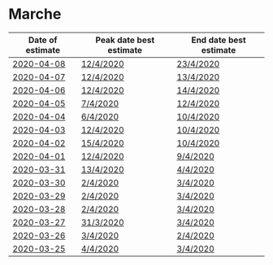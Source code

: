 # Marche

|Date of estimate|Peak date best estimate|End date best estimate|
|----|----|----|
|[2020-04-08](2020-04-08/README.md)|[12/4/2020](2020-04-08/COVID-19_marche_j14_2020-04-08.md)|[23/4/2020](2020-04-08/COVID-19_marche_j8_2020-04-08.md)|
|[2020-04-07](2020-04-07/README.md)|[12/4/2020](2020-04-07/COVID-19_marche_j14_2020-04-07.md)|[13/4/2020](2020-04-07/COVID-19_marche_j10_2020-04-07.md)|
|[2020-04-06](2020-04-06/README.md)|[12/4/2020](2020-04-06/COVID-19_marche_j14_2020-04-06.md)|[14/4/2020](2020-04-06/COVID-19_marche_j9_2020-04-06.md)|
|[2020-04-05](2020-04-05/README.md)|[7/4/2020](2020-04-05/COVID-19_marche_j9_2020-04-05.md)|[12/4/2020](2020-04-05/COVID-19_marche_j9_2020-04-05.md)|
|[2020-04-04](2020-04-04/README.md)|[6/4/2020](2020-04-04/COVID-19_marche_j9_2020-04-04.md)|[10/4/2020](2020-04-04/COVID-19_marche_j9_2020-04-04.md)|
|[2020-04-03](2020-04-03/README.md)|[12/4/2020](2020-04-03/COVID-19_marche_j9_2020-04-03.md)|[10/4/2020](2020-04-03/COVID-19_marche_j8_2020-04-03.md)|
|[2020-04-02](2020-04-02/README.md)|[15/4/2020](2020-04-02/COVID-19_marche_j9_2020-04-02.md)|[10/4/2020](2020-04-02/COVID-19_marche_j7_2020-04-02.md)|
|[2020-04-01](2020-04-01/README.md)|[12/4/2020](2020-04-01/COVID-19_marche_j8_2020-04-01.md)|[9/4/2020](2020-04-01/COVID-19_marche_j7_2020-04-01.md)|
|[2020-03-31](2020-03-31/README.md)|[13/4/2020](2020-03-31/COVID-19_marche_j7_2020-03-31.md)|[4/4/2020](2020-03-31/COVID-19_marche_j11_2020-03-31.md)|
|[2020-03-30](2020-03-30/README.md)|[2/4/2020](2020-03-30/COVID-19_marche_j11_2020-03-30.md)|[3/4/2020](2020-03-30/COVID-19_marche_j11_2020-03-30.md)|
|[2020-03-29](2020-03-29/README.md)|[2/4/2020](2020-03-29/COVID-19_marche_j10_2020-03-29.md)|[3/4/2020](2020-03-29/COVID-19_marche_j10_2020-03-29.md)|
|[2020-03-28](2020-03-28/README.md)|[2/4/2020](2020-03-28/COVID-19_marche_j10_2020-03-28.md)|[3/4/2020](2020-03-28/COVID-19_marche_j10_2020-03-28.md)|
|[2020-03-27](2020-03-27/README.md)|[31/3/2020](2020-03-27/COVID-19_marche_j7_2020-03-27.md)|[3/4/2020](2020-03-27/COVID-19_marche_j7_2020-03-27.md)|
|[2020-03-26](2020-03-26/README.md)|[3/4/2020](2020-03-26/COVID-19_marche_j7_2020-03-26.md)|[2/4/2020](2020-03-26/COVID-19_marche_j7_2020-03-26.md)|
|[2020-03-25](2020-03-25/README.md)|[4/4/2020](2020-03-25/COVID-19_marche_j7_2020-03-25.md)|[3/4/2020](2020-03-25/COVID-19_marche_j9_2020-03-25.md)|
